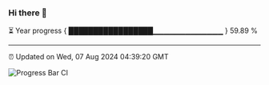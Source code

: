 ### Hi there 👋

⏳ Year progress { █████████████████▁▁▁▁▁▁▁▁▁▁▁▁▁ } 59.89 %

---

⏰ Updated on Wed, 07 Aug 2024 04:39:20 GMT

![Progress Bar CI](https://github.com/IshwaranRudhara/GIT-ACTION/workflows/Progress%20Bar%20CI/badge.svg)
